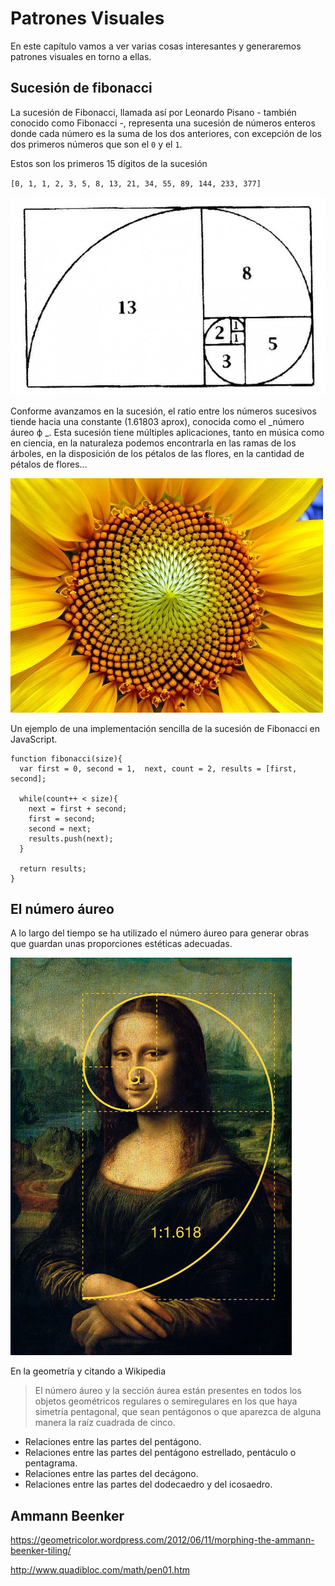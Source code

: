 # Patrones Visuales

En este capítulo vamos a ver varias cosas interesantes y generaremos patrones visuales en torno a ellas.

## Sucesión de fibonacci

La sucesión de Fibonacci, llamada así por Leonardo Pisano - también conocido como Fibonacci -, representa una sucesión de números enteros donde cada número es la suma de los dos anteriores, con excepción de los dos primeros números que son el `0` y el `1`.

Estos son los primeros 15 dígitos de la sucesión

`[0, 1, 1, 2, 3, 5, 8, 13, 21, 34, 55, 89, 144, 233, 377]`

![](https://github.com/rafinskipg/introductioncanvas/raw/master/img/teory/chapter_patterns/fibonacci.jpg)

Conforme avanzamos en la sucesión, el ratio entre los números sucesivos tiende hacia una constante (1.61803 aprox), conocida como el _número áureo ϕ _. 
Esta sucesión tiene múltiples aplicaciones, tanto en música como en ciencia, en la naturaleza podemos encontrarla en las ramas de los árboles, en la disposición de los pétalos de las flores, en la cantidad de pétalos de flores...

![](https://github.com/rafinskipg/introductioncanvas/raw/master/img/teory/chapter_patterns/fibonacci2.jpg)

Un ejemplo de una implementación sencilla de la sucesión de Fibonacci en JavaScript.

```
function fibonacci(size){
  var first = 0, second = 1,  next, count = 2, results = [first, second];
  
  while(count++ < size){
    next = first + second;
    first = second;
    second = next;
    results.push(next);
  }

  return results;
}
```

## El número áureo

A lo largo del tiempo se ha utilizado el número áureo para generar obras que guardan unas proporciones estéticas adecuadas.

![](https://github.com/rafinskipg/introductioncanvas/raw/master/img/teory/chapter_patterns/giocconda.jpg)


En la geometría y citando a Wikipedia

> El número áureo y la sección áurea están presentes en todos los objetos geométricos regulares o semiregulares en los que haya simetría pentagonal, que sean pentágonos o que aparezca de alguna manera la raíz cuadrada de cinco.
>
- Relaciones entre las partes del pentágono.
- Relaciones entre las partes del pentágono estrellado, pentáculo o pentagrama.
- Relaciones entre las partes del decágono.
- Relaciones entre las partes del dodecaedro y del icosaedro.




## Ammann Beenker 

https://geometricolor.wordpress.com/2012/06/11/morphing-the-ammann-beenker-tiling/

http://www.quadibloc.com/math/pen01.htm